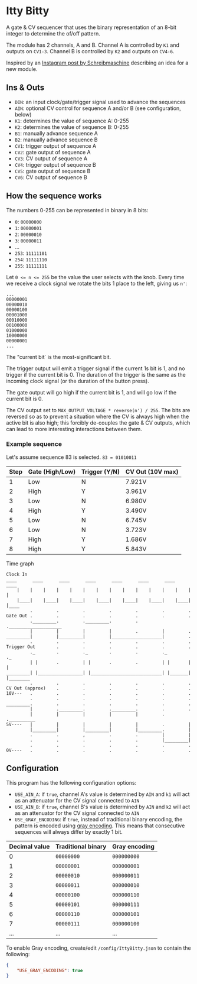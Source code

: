 # Itty Bitty

A gate & CV sequencer that uses the binary representation of an 8-bit integer to determine the of/off pattern.

The module has 2 channels, A and B.  Channel A is controlled by `K1` and outputs on `CV1-3`.  Channel B is controlled
by `K2` and outputs on `CV4-6`.

Inspired by an [Instagram post by Schreibmaschine](https://www.instagram.com/p/DDaZklkgzbr) describing an idea for a
new module.

## Ins & Outs

- `DIN`: an input clock/gate/trigger signal used to advance the sequences
- `AIN`: optional CV control for sequence A and/or B (see configuration, below)
- `K1`: determines the value of sequence A: 0-255
- `K2`: determines the value of sequence B: 0-255
- `B1`: manually advance sequence A
- `B2`: manually advance sequence B
- `CV1`: trigger output of sequence A
- `CV2`: gate output of sequence A
- `CV3`: CV output of sequence A
- `CV4`: trigger output of sequence B
- `CV5`: gate output of sequence B
- `CV6`: CV output of sequence B

## How the sequence works

The numbers 0-255 can be represented in binary in 8 bits:
- `0`: `00000000`
- `1`: `00000001`
- `2`: `00000010`
- `3`: `00000011`
- ...
- `253`: `11111101`
- `254`: `11111110`
- `255`: `11111111`

Let `0 <= n <= 255` be the value the user selects with the knob. Every time we receive a clock signal we rotate
the bits 1 place to the left, giving us `n'`:
```
...
00000001
00000010
00000100
00001000
00010000
00100000
01000000
10000000
00000001
...
```

The "current bit` is the most-significant bit.

The trigger output will emit a trigger signal if the current 1s bit is 1, and no trigger if the current bit is 0. The
duration of the trigger is the same as the incoming clock signal (or the duration of the button press).

The gate output will go high if the current bit is 1, and will go low if the current bit is 0.

The CV output set to `MAX_OUTPUT_VOLTAGE * reverse(n') / 255`. The bits are reversed so as to prevent a situation
where the CV is always high when the active bit is also high; this forcibly de-couples the gate & CV outputs,
which can lead to more interesting interactions between them.

### Example sequence

Let's assume sequence 83 is selected. `83 = 01010011`

| Step | Gate (High/Low) | Trigger (Y/N) | CV Out (10V max) |
|------|-----------------|---------------|------------------|
| 1    | Low             | N             | 7.921V           |
| 2    | High            | Y             | 3.961V           |
| 3    | Low             | N             | 6.980V           |
| 4    | High            | Y             | 3.490V           |
| 5    | Low             | N             | 6.745V           |
| 6    | Low             | N             | 3.723V           |
| 7    | High            | Y             | 1.686V           |
| 8    | High            | Y             | 5.843V           |

Time graph
```
Clock In
____      ____      ____      ____      ____      ____      ____      ____
    |    |    |    |    |    |    |    |    |    |    |    |    |    |    |
    |____|    |____|    |____|    |____|    |____|    |____|    |____|    |____
         .         .         .         .         .         .         .
Gate Out .         .         .         .         .         .         .
         ._________.         ._________.         .         .____________________
         |         |         |         |         .         |         .
_________|         |_________|         |___________________|         .
         .         .         .         .         .         .         .
Trigger Out        .         .         .         .         .         .
         ._        .         ._        .         .         ._        ._
         | |       .         | |       .         .         | |       | |
_________| |_________________| |___________________________| |_______| |________
         .         .         .         .         .         .         .
CV Out (approx)    .         .         .         .         .         .
10V---   .         .         .         .         .         .         .
         .         .         .         .         .         .         .
_________.         .         .         .         .         .         .
         |         ._________.         ._________.         .         .
         |         |         |         |         |         .         .__________
5V----   |         |         |         |         |         .         |
         |_________|         |_________|         |_________.         |
         .         .         ,         .         .         |         |
         .         .         .         .         .         |_________|
         .         .         .         .         .         .         .
0V----   .         .         .         .         .         .         .

```

## Configuration

This program has the following configuration options:

- `USE_AIN_A`: if `true`, channel A's value is determined by `AIN` and `k1` will act as an attenuator for the
  CV signal connected to `AIN`
- `USE_AIN_B`: if `true`, channel B's value is determined by `AIN` and `k2` will act as an attenuator for the
  CV signal connected to `AIN`
- `USE_GRAY_ENCODING`: if `true`, instead of traditional binary encoding, the pattern is encoded using
  [gray encoding](https://en.wikipedia.org/wiki/Gray_encoding). This means that consecutive sequences will
  always differ by exactly 1 bit.

| Decimal value | Traditional binary | Gray encoding |
|---------------|--------------------|---------------|
| 0             | `00000000`         | `000000000`   |
| 1             | `00000001`         | `000000001`   |
| 2             | `00000010`         | `000000011`   |
| 3             | `00000011`         | `000000010`   |
| 4             | `00000100`         | `000000110`   |
| 5             | `00000101`         | `000000111`   |
| 6             | `00000110`         | `000000101`   |
| 7             | `00000111`         | `000000100`   |
| ...           | ...                | ...           |

To enable Gray encoding, create/edit `/config/IttyBitty.json` to contain the following:
```json
{
    "USE_GRAY_ENCODING": true
}

```
